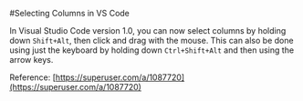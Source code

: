 #Selecting Columns in VS Code

In Visual Studio Code version 1.0, you can now select columns by holding down `Shift+Alt`, then click and drag with the mouse. This can also be done using just the keyboard by holding down `Ctrl+Shift+Alt` and then using the arrow keys.

Reference: [https://superuser.com/a/1087720](https://superuser.com/a/1087720)